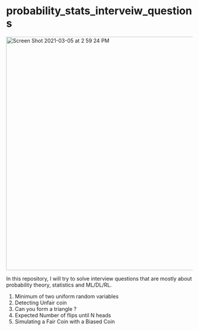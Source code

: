 # probability_stats_interveiw_questions
<img width="631" alt="Screen Shot 2021-03-05 at 2 59 24 PM" src="https://user-images.githubusercontent.com/42751574/110178339-877ad180-7dc3-11eb-8687-842d0b9126a6.png">


In this repository, I will try to solve interview questions that are mostly about probability theory, statistics and ML/DL/RL. 
1. Minimum of two uniform random variables
2. Detecting Unfair coin
3. Can you form a triangle ?
4. Expected Number of flips until N heads
5. Simulating a Fair Coin with a Biased Coin
